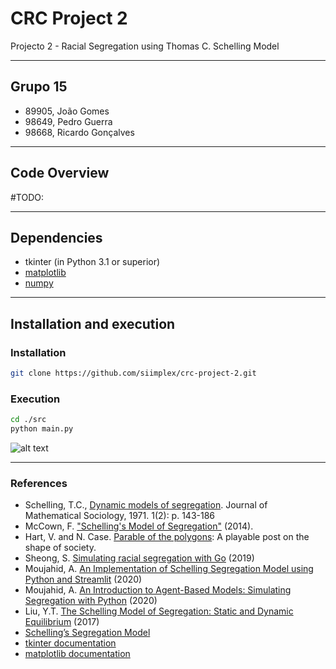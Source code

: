 # CRC Project 2
Projecto 2 - Racial Segregation using Thomas C. Schelling Model

---

## Grupo 15
- 89905, João Gomes
- 98649, Pedro Guerra
- 98668, Ricardo Gonçalves

----

## Code Overview

#TODO: 

---

## Dependencies
- tkinter (in Python 3.1 or superior)
- [matplotlib](https://pypi.org/project/matplotlib/)
- [numpy](https://pypi.org/project/numpy/)

---

## Installation and execution

### Installation
```bash
git clone https://github.com/siimplex/crc-project-2.git
```

### Execution 
```bash
cd ./src 
python main.py
```

![alt text](https://github.com/siimplex/crc-project-2/blob/main/demo.png "Program Window")

---

### References
- Schelling, T.C., [Dynamic models of segregation](http://norsemathology.org/longa/classes/stuff/DynamicModelsOfSegregation.pdf). Journal of Mathematical Sociology, 1971. 1(2): p. 143-186
- McCown, F.  ["Schelling's Model of Segregation"](http://nifty.stanford.edu/2014/mccown-schelling-model-segregation/) (2014).
- Hart, V. and N. Case. [Parable of the polygons](https://ncase.me/polygons/): A playable post on the shape of society.
- Sheong, S. [Simulating racial segregation with Go](https://towardsdatascience.com/simulating-racial-segregation-with-go-6224c253a1d2) (2019)
- Moujahid, A. [An Implementation of Schelling Segregation Model using Python and Streamlit](http://adilmoujahid.com/posts/2020/05/streamlit-python-schelling/) (2020)
- Moujahid, A. [An Introduction to Agent-Based Models: Simulating Segregation with Python](https://www.binpress.com/simulating-segregation-with-python/) (2020)
- Liu, Y.T. [The Schelling Model of Segregation: Static and Dynamic Equilibrium](https://ytliu0.github.io/schelling/) (2017)
- [Schelling’s Segregation Model](https://python.quantecon.org/schelling.html)
- [tkinter documentation](https://docs.python.org/3/library/tkinter.html)
- [matplotlib documentation](https://matplotlib.org/3.3.3/contents.html)
